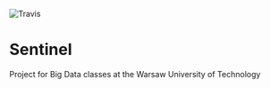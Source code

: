 ![Travis](https://travis-ci.com/szymanskir/Sentinel.svg?token=vMgapB9HzV6RFvox4Fiq&branch=maste)

# Sentinel
Project for Big Data classes at the Warsaw University of Technology
